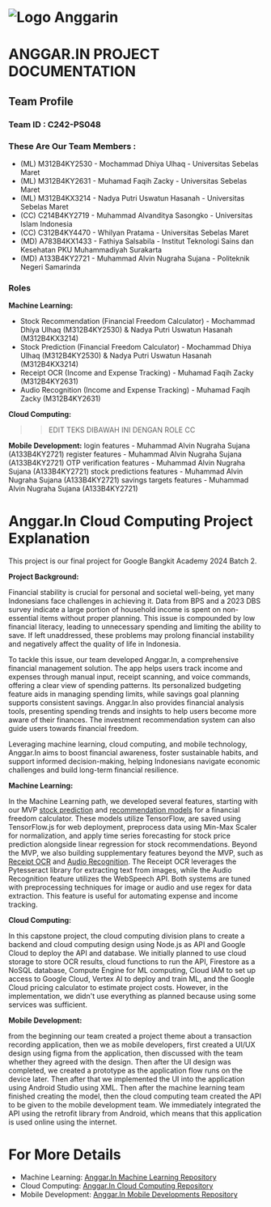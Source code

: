 # ![Logo Anggarin](https://github.com/user-attachments/assets/8a6f2ad2-2fc6-4bd4-ba68-c6674edd655b)

# ANGGAR.IN PROJECT DOCUMENTATION

## Team Profile

### Team ID : C242-PS048

### These Are Our Team Members :

* (ML) M312B4KY2530 - Mochammad Dhiya Ulhaq - Universitas Sebelas Maret
* (ML) M312B4KY2631 - Muhamad Faqih Zacky - Universitas Sebelas Maret
* (ML) M312B4KX3214 - Nadya Putri Uswatun Hasanah - Universitas Sebelas Maret
* (CC) C214B4KY2719 - Muhammad Alvanditya Sasongko - Universitas Islam Indonesia
* (CC) C312B4KY4470 - Whilyan Pratama - Universitas Sebelas Maret
* (MD) A783B4KX1433 - Fathiya Salsabila - Institut Teknologi Sains dan Kesehatan PKU Muhammadiyah Surakarta
* (MD) A133B4KY2721 - Muhammad Alvin Nugraha Sujana - Politeknik Negeri Samarinda

### Roles

**Machine Learning:**
* Stock Recommendation (Financial Freedom Calculator) - Mochammad Dhiya Ulhaq (M312B4KY2530) & Nadya Putri Uswatun Hasanah (M312B4KX3214)
* Stock Prediction (Financial Freedom Calculator) - Mochammad Dhiya Ulhaq (M312B4KY2530) & Nadya Putri Uswatun Hasanah (M312B4KX3214)
* Receipt OCR (Income and Expense Tracking) - Muhamad Faqih Zacky (M312B4KY2631)
* Audio Recognition (Income and Expense Tracking) - Muhamad Faqih Zacky (M312B4KY2631)

**Cloud Computing:** 
>>EDIT TEKS DIBAWAH INI DENGAN ROLE CC

**Mobile Development:**
login features - Muhammad Alvin Nugraha Sujana (A133B4KY2721)
register features - Muhammad Alvin Nugraha Sujana (A133B4KY2721)
OTP verification features - Muhammad Alvin Nugraha Sujana (A133B4KY2721)
stock predictions features - Muhammad Alvin Nugraha Sujana (A133B4KY2721)
savings targets features - Muhammad Alvin Nugraha Sujana (A133B4KY2721)

# Anggar.In Cloud Computing Project Explanation
This project is our final project for Google Bangkit Academy 2024 Batch 2.

**Project Background:**

Financial stability is crucial for personal and societal well-being, yet many Indonesians face challenges in achieving it. Data from BPS and a 2023 DBS survey indicate a large portion of household income is spent on non-essential items without proper planning. This issue is compounded by low financial literacy, leading to unnecessary spending and limiting the ability to save. If left unaddressed, these problems may prolong financial instability and negatively affect the quality of life in Indonesia.

To tackle this issue, our team developed Anggar.In, a comprehensive financial management solution. The app helps users track income and expenses through manual input, receipt scanning, and voice commands, offering a clear view of spending patterns. Its personalized budgeting feature aids in managing spending limits, while savings goal planning supports consistent savings. Anggar.In also provides financial analysis tools, presenting spending trends and insights to help users become more aware of their finances. The investment recommendation system can also guide users towards financial freedom.

Leveraging machine learning, cloud computing, and mobile technology, Anggar.In aims to boost financial awareness, foster sustainable habits, and support informed decision-making, helping Indonesians navigate economic challenges and build long-term financial resilience.

**Machine Learning:** 

In the Machine Learning path, we developed several features, starting with our MVP [stock prediction](https://github.com/Anggar-In/Machine-Learning/tree/main/stock_price_predictions) and [recommendation models](https://github.com/Anggar-In/Machine-Learning/tree/main/stockRecommendation) for a financial freedom calculator. These models utilize TensorFlow, are saved using TensorFlow.js for web deployment, preprocess data using Min-Max Scaler for normalization, and apply time series forecasting for stock price prediction alongside linear regression for stock recommendations. Beyond the MVP, we also building supplementary features beyond the MVP, such as [Receipt OCR](https://github.com/Anggar-In/Machine-Learning/tree/main/Receipt_OCR) and [Audio Recognition](https://github.com/Anggar-In/Machine-Learning/tree/main/AudioRecognition). The Receipt OCR leverages the Pytesseract library for extracting text from images, while the Audio Recognition feature utilizes the WebSpeech API. Both systems are tuned with preprocessing techniques for image or audio and use regex for data extraction. This feature is useful for automating expense and income tracking.

**Cloud Computing:** 

In this capstone project, the cloud computing division plans to create a backend and cloud computing design using Node.js as API and Google Cloud to deploy the API and database. We initially planned to use cloud storage to store OCR results, cloud functions to run the API, Firestore as a NoSQL database, Compute Engine for ML computing, Cloud IAM to set up access to Google Cloud, Vertex AI to deploy and train ML, and the Google Cloud pricing calculator to estimate project costs. However, in the implementation, we didn't use everything as planned because using some services was sufficient.

**Mobile Development:** 

from the beginning our team created a project theme about a transaction recording application, then we as mobile developers, first created a UI/UX design using figma from the application, then discussed with the team whether they agreed with the design. Then after the UI design was completed, we created a prototype as the application flow runs on the device later. Then after that we implemented the UI into the application using Android Studio using XML. Then after the machine learning team finished creating the model, then the cloud computing team created the API to be given to the mobile development team. We immediately integrated the API using the retrofit library from Android, which means that this application is used online using the internet.


# For More Details
* Machine Learning: [Anggar.In Machine Learning Repository](https://github.com/Anggar-In/Machine-Learning)
* Cloud Computing: [Anggar.In Cloud Computing Repository](https://github.com/Anggar-In/Cloud-Computing)
* Mobile Development: [Anggar.In Mobile Developments Repository](https://github.com/Anggar-In/Mobile-Development)
